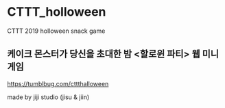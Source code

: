 # CTTT_holloween
CTTT 2019 holloween snack game

## 케이크 몬스터가 당신을 초대한 밤 <할로윈 파티> 웹 미니게임
https://tumblbug.com/cttthalloween

made by jiji studio (jisu & jiin)
